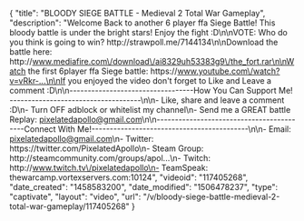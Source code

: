 {
    "title": "BLOODY SIEGE BATTLE - Medieval 2 Total War Gameplay",
    "description": "Welcome Back to another 6 player ffa Siege Battle!  This bloody battle is under the bright stars!  Enjoy the fight :D\n\nVOTE: Who do you think is going to win? http:\/\/strawpoll.me\/7144134\n\nDownload the battle here: http:\/\/www.mediafire.com\/download\/ai8329uh53383g9\/the_fort.rar\n\nWatch the first 6player ffa Siege battle: https:\/\/www.youtube.com\/watch?v=vRkr-...\n\nIf you enjoyed the video don't forget to Like and Leave a comment :D\n\n----------------------------------How You Can Support Me! ------------------------------------\n\n- Like, share and leave a comment :D\n- Turn OFF adblock or whitelist my channel\n- Send me a GREAT battle Replay: pixelatedapollo@gmail.com\n\n------------------------------------------Connect With Me!-------------------------------------------\n\n- Email: pixelatedapollo@gmail.com\n- Twitter: https:\/\/twitter.com\/PixelatedApollo\n- Steam Group:  http:\/\/steamcommunity.com\/groups\/apol...\n- Twitch: http:\/\/www.twitch.tv\/pixelatedapollo\n- TeamSpeak: thewarcamp.vortexservers.com:10124",
    "videoid": "117405268",
    "date_created": "1458583200",
    "date_modified": "1506478237",
    "type": "captivate",
    "layout": "video",
    "url": "\/v\/bloody-siege-battle-medieval-2-total-war-gameplay\/117405268"
}